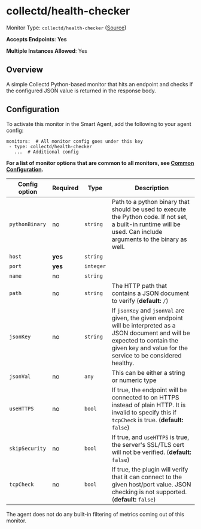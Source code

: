 <!--- GENERATED BY gomplate from scripts/docs/templates/monitor-page.md.tmpl --->

# collectd/health-checker

Monitor Type: `collectd/health-checker` ([Source](https://github.com/signalfx/signalfx-agent/tree/master/internal/monitors/collectd/healthchecker))

**Accepts Endpoints**: **Yes**

**Multiple Instances Allowed**: Yes

## Overview

A simple Collectd Python-based monitor
that hits an endpoint and checks if the configured JSON value is returned in
the response body.


## Configuration

To activate this monitor in the Smart Agent, add the following to your
agent config:

```
monitors:  # All monitor config goes under this key
 - type: collectd/health-checker
   ...  # Additional config
```

**For a list of monitor options that are common to all monitors, see [Common
Configuration](../monitor-config.md#common-configuration).**


| Config option | Required | Type | Description |
| --- | --- | --- | --- |
| `pythonBinary` | no | `string` | Path to a python binary that should be used to execute the Python code. If not set, a built-in runtime will be used.  Can include arguments to the binary as well. |
| `host` | **yes** | `string` |  |
| `port` | **yes** | `integer` |  |
| `name` | no | `string` |  |
| `path` | no | `string` | The HTTP path that contains a JSON document to verify (**default:** `/`) |
| `jsonKey` | no | `string` | If `jsonKey` and `jsonVal` are given, the given endpoint will be interpreted as a JSON document and will be expected to contain the given key and value for the service to be considered healthy. |
| `jsonVal` | no | `any` | This can be either a string or numeric type |
| `useHTTPS` | no | `bool` | If true, the endpoint will be connected to on HTTPS instead of plain HTTP.  It is invalid to specify this if `tcpCheck` is true. (**default:** `false`) |
| `skipSecurity` | no | `bool` | If true, and `useHTTPS` is true, the server's SSL/TLS cert will not be verified. (**default:** `false`) |
| `tcpCheck` | no | `bool` | If true, the plugin will verify that it can connect to the given host/port value. JSON checking is not supported. (**default:** `false`) |



The agent does not do any built-in filtering of metrics coming out of this
monitor.


